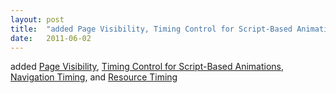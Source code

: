 ```yaml
---
layout: post
title:  "added Page Visibility, Timing Control for Script-Based Animations, Navigation Timing, and Resource Timing"
date:   2011-06-02
---
```


added [Page Visibility](/spec/page-visibility), [Timing Control for Script-Based Animations](/spec/animation-timing), [Navigation Timing](/spec/navigation-timing), and [Resource Timing](/spec/resource-timing)


